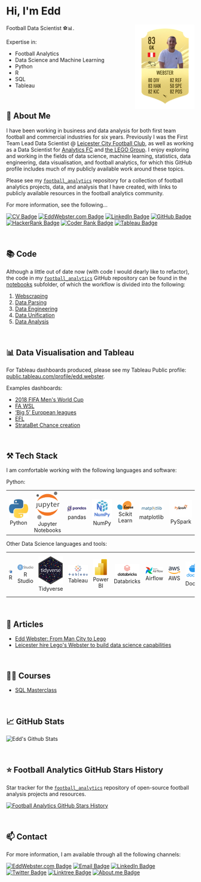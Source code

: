 <h1 align="left">Hi, I'm Edd</h2>

<a href="https://www.twitter.com/eddwebster"><img src="img/fifa21eddwebsterbanner.png" alt="Edd Webster" align="right" height="225px"></a>

Football Data Scientist ⚽📊.

Expertise in:
- Football Analytics
- Data Science and Machine Learning
- Python
- R
- SQL
- Tableau

<br>



<!-- ABOUT ME-->
<h2 align="left" id="about-me"> 👋 About Me</h2>

I have been working in business and data analysis for both first team football and commercial industries for six years. Previously I was the First Team Lead Data Scientist @ [Leicester City Football Club](https://github.com/lcfc-analytics), as well as working as a Data Scientist for <a href="https://analyticsfc.co.uk/" target="_blank">Analytics FC</a> and <a href="https://www.lego.com/" target="_blank">the LEGO Group</a>. I enjoy exploring and working in the fields of data science, machine learning, statistics, data engineering, data visualisation, and football analytics, for which this GitHub profile includes much of my publicly available work around these topics.

Please see my <a href="https://github.com/eddwebster/football_analytics" target="_blank">`football_analytics`</a> repository for a collection of football analytics projects, data, and analysis that I have created, with links to publicly available resources in the football analytics community. 

For more information, see the following...

[![CV Badge](https://img.shields.io/badge/My-CV-critical)](https://eddwebster.com/downloads/EddWebsterCV.pdf)
[![EddWebster.com Badge](https://img.shields.io/badge/eddwebster.com-019FD9?style=flat&logo=web&logoColor=white)](https://www.eddwebster.com/)
[![LinkedIn Badge](https://img.shields.io/badge/LinkedIn-0077B5?style=flat&logo=linkedin&logoColor=white)](https://www.linkedin.com/in/eddwebster)
[![GitHub Badge](https://img.shields.io/badge/GitHub-100000?style=flat&logo=github&logoColor=white)](https://github.com/eddwebster)
[![HackerRank Badge](https://img.shields.io/badge/HackerRank-00EA64?style=flat&logo=hackerrank&logoColor=white)](https://www.hackerrank.com/eddwebster)
[![Coder Rank Badge](http://img.shields.io/badge/-Coders%20Rank-67A4AC?style=flat&logo=CodersRank&logoColor=white)](https://profile.codersrank.io/user/eddwebster)
[![Tableau Badge](https://img.shields.io/badge/Tableau-E97627?style=flat&logo=tableau&logoColor=white)](https://public.tableau.com/profile/edd.webster)

<br>



<!-- CODE-->
<h2 align="left" id="code"> 📚 Code</h2>

Although a little out of date now (with code I would dearly like to refactor), the code in my <a href="https://github.com/eddwebster/football_analytics" target="_blank">`football_analytics`</a> GitHub repository can be found in the [notebooks](https://github.com/eddwebster/football_analytics/tree/master/notebooks) subfolder, of which the workflow is divided into the following:
1.    [Webscraping](https://github.com/eddwebster/football_analytics/tree/master/notebooks/1_data_scraping)
2.    [Data Parsing](https://github.com/eddwebster/football_analytics/tree/master/notebooks/2_data_parsing)
3.    [Data Engineering](https://github.com/eddwebster/football_analytics/tree/master/notebooks/3_data_engineering)
4.    [Data Unification](https://github.com/eddwebster/football_analytics/tree/master/notebooks/4_data_unification)
5.    [Data Analysis](https://github.com/eddwebster/football_analytics/tree/master/notebooks/5_data_analysis_and_projects)


<br>



<!-- DATA VISUALISATION AND TABLEAU-->
<h2 align="left" id="data-visualisation-and-tableau"> 📊 Data Visualisation and Tableau </h2>

For Tableau dashboards produced, please see my Tableau Public profile: [public.tableau.com/profile/edd.webster](https://public.tableau.com/profile/edd.webster).

Examples dashboards:
*    [2018 FIFA Men's World Cup](https://public.tableau.com/app/profile/edd.webster/viz/EddWebster-WorldCup2018AnalysisandDashboard/WC2018PlayerDashboard)
*    [FA WSL](https://public.tableau.com/app/profile/edd.webster/viz/EddWebsterFAWSLAnalysisandDashboard/WSLxGAnalysisDashboard)
*    [‘Big 5’ European leagues](https://public.tableau.com/app/profile/edd.webster/viz/EddWebsterBig5EuropeanLeagueAnalysisandDashboards/Big5WaffleChart)
*    [EFL](https://public.tableau.com/app/profile/edd.webster/viz/EddWebsterEFLAnalysisandDashboards/EFLFullBackRadarDashboard)
*    [StrataBet Chance creation](https://public.tableau.com/app/profile/edd.webster/viz/EddWebsterStrataBetChanceAnalysisandDashboards/StrataBetChanceShotMapDashboard)

<br>



<!-- Tech Stack -->
<h2 align="left" id="tech-stack"> ⚒️ Tech Stack</h2>

I am comfortable working with the following languages and software:

Python:<br>

<div align="center">
<table align="center">
    <tr>
        <td align="center" width="140" height="112.43">
            <img src="./icons/python.jpeg" width="65px"/>
            <br/> Python
        </td>
        <td align="center" width="140" height="112.43">
            <img src="./icons/jupyter.png" width="65px"/>
            <br/> Jupyter Notebooks
        </td>
        <td align="center" width="140" height="112.43">
            <img src="./icons/pandas.png" width="65px"/>
            <br/> pandas
        </td>
        <td align="center" width="140" height="112.43">
            <img src="./icons/numpy.png" width="65px"/>
            <br/> NumPy
        </td>
        <td align="center" width="140" height="112.43">
            <img src="./icons/scikitlearn.png" width="65px"/>
            <br/> Scikit Learn
        </td>
        <td align="center" width="140" height="112.43">
            <img src="./icons/matplotlib.png" width="65px"/>
            <br/> matplotlib
        </td>
        <td align="center" width="140" height="112.43">
            <img src="./icons/pyspark.png" width="65px"/>
            <br/> PySpark
        </td>
    </tr>
</table>
</div>

Other Data Science languages and tools:<br>

<div align="center">
<table align="center">
    <tr>
        <td align="center" width="140" height="112.43">
            <img src="./icons/r.png" width="65px"/>
            <br/> R
        </td>
        <td align="center" width="140" height="112.43">
            <img src="./icons/rstudio.png" width="65px"/>
            <br/> R Studio
        </td>
        <td align="center" width="140" height="112.43">
            <img src="./icons/tidyverse.png" width="65px"/>
            <br/> Tidyverse
        </td>
        <td align="center" width="140" height="112.43">
            <img src="./icons/tableau.png" width="65px"/>
            <br/> Tableau
        </td>
        <td align="center" width="140" height="112.43">
            <img src="./icons/powerbi.png" width="65px"/>
            <br/> Power BI
        </td>
        <td align="center" width="140" height="112.43">
            <img src="./icons/databricks.png" width="65px"/>
            <br/> Databricks
        </td>
        <td align="center" width="140" height="112.43">
            <img src="./icons/airflow.png" width="65px"/>
            <br/> Airflow
        </td>
        <td align="center" width="140" height="112.43">
            <img src="./icons/aws.png" width="65px"/>
            <br/> AWS
        </td>
        <td align="center" width="140" height="112.43">
            <img src="./icons/docker.png" width="65px"/>
            <br/> Docker
        </td>
    </tr>
</table>
</div>

<br>



<!-- ARTICLES-->
<h2 align="left" id="articles"> 📰 Articles</h2>

<ul>
  <li><a href="https://trainingground.guru/articles/edd-webster-from-man-city-to-lego" target="_blank">Edd Webster: From Man City to Lego</a></li>
  <li><a href="https://trainingground.guru/articles/leicester-hire-legos-webster-to-build-data-science-capabilities" target="_blank">Leicester hire Lego's Webster to build data science capabilities</a></li>
</ul>

<br>



<!-- COURSES-->
<h2 align="left" id="coures"> 🧑‍🎓 Courses</h2>

<ul>
  <li><a href="https://traininggroundguru.vhx.tv/products/sql-masterclass" target="_blank">SQL Masterclass</a></li>
</ul>

<br>



<!-- GITHUB STATS-->
<h2 align="left" id="github-stats"> 📈 GitHub Stats</h2>

![Edd's Github Stats](https://github-readme-stats.vercel.app/api?username=eddwebster&show_icons=true&theme=vue-dark)

<br>



<!-- FOOTBALL ANALYTICS GITHUB STATS-->
<h2 align="left" id="football-analytics-github-stats"> ⭐ Football Analytics GitHub Stars History</h2>

Star tracker for the <a href="https://github.com/eddwebster/football_analytics" target="_blank">`football_analytics`</a> repository of open-source football analysis projects and resources.

[![Football Analytics GitHub Stars History](https://api.star-history.com/svg?repos=eddwebster/football_analytics&type=Date)](https://star-history.com/#eddwebster/football_analytics&Date)

<br>



<!-- CONTACT-->
<h2 align="left" id="contact"> 📫 Contact</h2>

For more information, I am available through all the following channels:

[![EddWebster.com Badge](https://img.shields.io/badge/eddwebster.com-019FD9?style=flat&logo=web&logoColor=white)](https://www.eddwebster.com/)
[![Email Badge](https://img.shields.io/badge/-Gmail-D14836?style=flat&logo=gmail&logoColor=white)](mailto:eddwebsteranalytics@gmail.com)
[![LinkedIn Badge](https://img.shields.io/badge/LinkedIn-0077B5?style=flat&logo=linkedin&logoColor=white)](https://www.linkedin.com/in/eddwebster)
[![Twitter Badge](https://img.shields.io/badge/Twitter-1DA1F2?style=flat&logo=twitter&logoColor=white)](https://twitter.com/eddwebster)
[![Linktree Badge](https://img.shields.io/badge/Linktree-43E660?style=flat&logo=linktree&logoColor=white)](https://linktr.ee/eddwebster)
[![About.me Badge](https://img.shields.io/badge/About.me-00A98F?style=flat&logo=about.me&logoColor=white)](https://about.me/eddwebster/)
